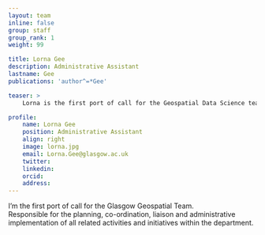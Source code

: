 ```yaml
---
layout: team
inline: false
group: staff
group_rank: 1
weight: 99

title: Lorna Gee
description: Administrative Assistant
lastname: Gee
publications: 'author^=*Gee'

teaser: >
    Lorna is the first port of call for the Geospatial Data Science team, responsible for the planning, co-ordination, liaison and administrative implementation of all related activities and initiatives within the department.

profile:
    name: Lorna Gee
    position: Administrative Assistant
    align: right
    image: lorna.jpg
    email: Lorna.Gee@glasgow.ac.uk
    twitter:
    linkedin:
    orcid:
    address:
---
```

I’m the first port of call for the Glasgow Geospatial Team.  
Responsible for the planning, co-ordination, liaison and administrative implementation of all related activities and initiatives within the department.
